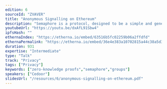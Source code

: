```yaml
---
edition: 6
sourceId: "ZVAVER"
title: "Anonymous Signalling on Ethereum"
description: "Semaphore is a protocol, designed to be a simple and generic privacy layer for Ethereum DApps. Using zero knowledge, Ethereum users can prove their membership of a group and send signals such as votes or endorsements without revealing their original identity. The talk will describe the protocol, the main concepts and some use cases. A simple demo will also likely be used to show how Semaphore can be used to create DApps and solve real problems in the ecosystem."
youtubeUrl: "https://youtu.be/dxAfL91Sbw4"
ipfsHash: ""
ethernaIndex: "https://etherna.io/embed/63516b5fc02259b06a2ffdfd"
ethernaPermalink: "https://etherna.io/embed/36e4e383a10702815a44c38a5d3a7a98892ddef76c962796fade78e4d730eb0b"
duration: 931
expertise: "Intermediate"
type: "Talk"
track: "Privacy"
tags: ["Privacy"]
keywords: ["zero-knowledge proofs","semaphore","groups"]
speakers: ["Cedoor"]
slidesUrl: "/resources/6/anonymous-signalling-on-ethereum.pdf"
---
```


